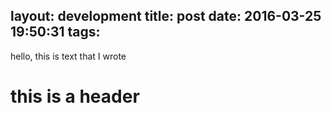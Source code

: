 layout: development
title: post
date: 2016-03-25 19:50:31
tags:
---
hello, this is text that I wrote
# this is a header
